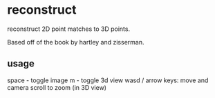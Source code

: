 # reconstruct

reconstruct 2D point matches to 3D points.

Based off of the book by hartley and zisserman.

## usage

space - toggle image
m - toggle 3d view
wasd / arrow keys: move and camera
scroll to zoom (in 3D view)
